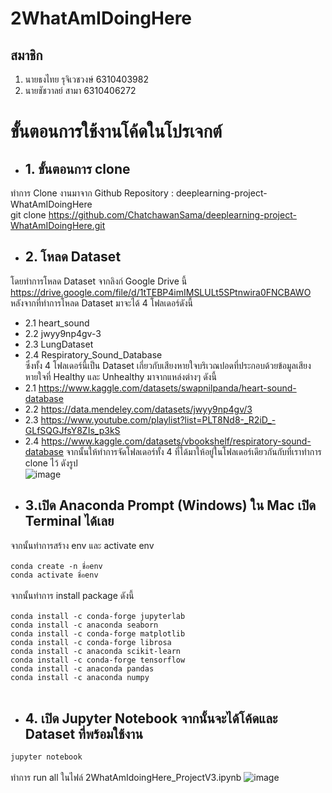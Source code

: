# 2WhatAmIDoingHere
## สมาชิก
1. นายธงไทย รุจิเวชวงษ์ 6310403982
2. นายชัชวาลย์ สามา 6310406272

# ขั้นตอนการใช้งานโค้ดในโปรเจกต์

- ## 1. ขั้นตอนการ clone
ทำการ Clone งานมาจาก Github Repository : deeplearning-project-WhatAmIDoingHere <br />
git clone https://github.com/ChatchawanSama/deeplearning-project-WhatAmIDoingHere.git

- ## 2. โหลด Dataset
โดยทำการโหลด Dataset จากลิงก์ Google Drive นี้ <br />
https://drive.google.com/file/d/1tTEBP4imIMSLULt5SPtnwira0FNCBAWO <br />
หลังจากที่ทำการโหลด Dataset มาจะได้ 4 โฟลเดอร์ดังนี้ <br />
* 2.1 heart_sound 
* 2.2 jwyy9np4gv-3 
* 2.3 LungDataset 
* 2.4 Respiratory_Sound_Database <br />
ซึ่งทั้ง 4 โฟลเดอร์นี้เป็น Dataset เกี่ยวกับเสียงหายใจบริเวณปอดที่ประกอบด้วยข้อมูลเสียงหายใจที่ Healthy และ Unhealthy มาจากแหล่งต่างๆ ดังนี้ <br />
* 2.1 https://www.kaggle.com/datasets/swapnilpanda/heart-sound-database
* 2.2 https://data.mendeley.com/datasets/jwyy9np4gv/3
* 2.3 https://www.youtube.com/playlist?list=PLT8Nd8-_R2iD_-GLfSQGJfsY8ZIs_p3kS
* 2.4 https://www.kaggle.com/datasets/vbookshelf/respiratory-sound-database
จากนั้นให้ทำการจัดโฟลเดอร์ทั้ง 4 ที่ได้มาให้อยู่ในโฟลเดอร์เดียวกันกับที่เราทำการ clone ไว้ ดังรูป <br />
![image](https://user-images.githubusercontent.com/78588953/225033578-0755dc54-58d9-4053-a567-05f6c2c247cb.png)

- ## 3.เปิด Anaconda Prompt (Windows) ใน Mac เปิด Terminal ได้เลย
จากนั้นทำการสร้าง env และ activate env <br /><br />
```conda create -n ชื่อenv```<br />
```conda activate ชื่อenv```<br /><br />
จากนั้นทำการ install package ดังนี้<br /><br />
```conda install -c conda-forge jupyterlab```<br />
```conda install -c anaconda seaborn```<br />
```conda install -c conda-forge matplotlib```<br />
```conda install -c conda-forge librosa```<br />
```conda install -c anaconda scikit-learn```<br />
```conda install -c conda-forge tensorflow```<br />
```conda install -c anaconda pandas```<br />
```conda install -c anaconda numpy ```<br /><br />

- ## 4. เปิด Jupyter Notebook จากนั้นจะได้โค้ดและ Dataset ที่พร้อมใช้งาน
```jupyter notebook```<br /><br />
ทำการ run all ในไฟล์ 2WhatAmIdoingHere_ProjectV3.ipynb
![image](https://user-images.githubusercontent.com/78588953/225034082-73f1ce80-94e7-43cc-88d3-48b3b248ab2c.png)
